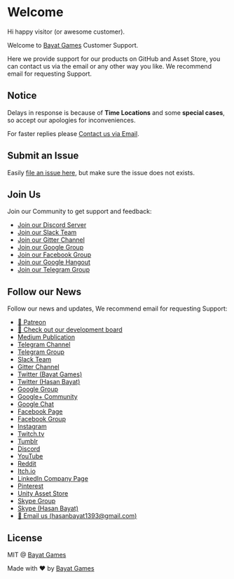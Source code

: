 # Welcome

Hi happy visitor (or awesome customer).

Welcome to [Bayat Games](https://www.assetstore.unity3d.com/en/#!/search/page=1/sortby=relevance/query=publisher:26641) Customer Support.

Here we provide support for our products on GitHub and Asset Store, you can contact us via the email or any other way you like. We recommend email for requesting Support.

## Notice

Delays in response is because of **Time Locations** and some **special cases**, so accept our apologies for inconveniences.

For faster replies please [Contact us via Email](mailto:hasanbayat1393@gmail.com).

## Submit an Issue

Easily [file an issue here](https://github.com/BayatGames/Support/issues/new), but make sure the issue does not exists.

## Join Us

Join our Community to get support and feedback:

- [Join our Discord Server](https://discord.gg/HWMqD7T)
- [Join our Slack Team](https://publicslack.com/slacks/bayatgames/invites/new)
- [Join our Gitter Channel](https://gitter.im/BayatGames)
- [Join our Google Group](https://groups.google.com/forum/#!forum/bayatgames)
- [Join our Facebook Group](https://www.facebook.com/groups/bayatgames/)
- [Join our Google Hangout](https://hangouts.google.com/group/iKG3yZqOS9eZRSSo2)
- [Join our Telegram Group](https://t.me/joinchat/Fs19FRGR5QLPrgpb0_7hGQ)

## Follow our News

Follow our news and updates, We recommend email for requesting Support:

- [:rocket: Patreon](https://www.patreon.com/BayatGames)
- [:notebook: Check out our development board](https://trello.com/bayatgames)
- [Medium Publication](https://medium.com/bayat-games)
- [Telegram Channel](https://t.me/BayatGamesChannel)
- [Telegram Group](https://t.me/joinchat/Fs19FRGR5QLPrgpb0_7hGQ)
- [Slack Team](https://bayatgames.slack.com)
- [Gitter Channel](https://gitter.im/BayatGames)
- [Twitter (Bayat Games)](https://twitter.com/BayatGames)
- [Twitter (Hasan Bayat)](https://twitter.com/EmpireWorld1393)
- [Google Group](https://groups.google.com/forum/#!forum/bayatgames)
- [Google+ Community](https://plus.google.com/communities/108974587311747022650)
- [Google Chat](https://hangouts.google.com/group/6bqlVL54C7avYPUs2)
- [Facebook Page](https://www.facebook.com/BayatGames)
- [Facebook Group](https://www.facebook.com/groups/bayatgames/)
- [Instagram](https://www.instagram.com/gamesbayat/)
- [Twitch.tv](https://www.twitch.tv/bayatgames)
- [Tumblr](https://bayatgames.tumblr.com)
- [Discord](https://discordapp.com/channels/307041709701988352/307041709701988352)
- [YouTube](https://www.youtube.com/channel/UCDLJbvqDKJyBKU2E8TMEQpQ)
- [Reddit](https://www.reddit.com/r/bayatgames)
- [Itch.io](https://bayat.itch.io/)
- [LinkedIn Company Page](https://www.linkedin.com/company/18202318/)
- [Pinterest](https://www.pinterest.com/BayatGames/)
- [Unity Asset Store](https://www.assetstore.unity3d.com/en/#!/search/page=1/sortby=popularity/query=publisher:26641)
- [Skype Group](https://join.skype.com/b7WWUH5oemfr)
- [Skype (Hasan Bayat)](https://join.skype.com/invite/Hrg8ScgBmRb9)
- [:e-mail: Email us (hasanbayat1393@gmail.com)](mailto:hasanbayat1393@gmail.com)

## License

MIT @ [Bayat Games](https://github.com/BayatGames)

Made with :heart: by [Bayat Games](https://github.com/BayatGames)
